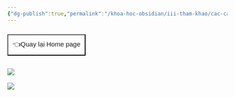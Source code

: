 ```yaml
---
{"dg-publish":true,"permalink":"/khoa-hoc-obsidian/iii-tham-khao/cac-cau-hoi-cua-moi-nguoi-hay-hoi-khi-moi-bat-dau-voi-obsidian/"}
---
```


<div style="display: flex; justify-content: left; cursor: pointer;"> <a href="https://khoahocobsidian.com/" target="_blank"> <button style=" font-size: 15px; padding: 10px; height: fit-content; margin-top: 10px; background: var(--text-accent); font-weight: 10; color: var(--text-on-accent); "> 👈Quay lại Home page </button> </a> </div>

![](https://i.imgur.com/G7mnOWx.png)
---
![](https://i.imgur.com/hlaJgkR.png)
